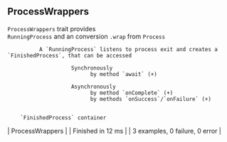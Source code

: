 ## ProcessWrappers
  
   `ProcessWrappers` trait provides                                                
        `RunningProcess` and an conversion `.wrap` from `Process`                 


              A `RunningProcess` listens to process exit and creates a `FinishedProcess`, that can be accessed              
            
                        Synchronously                                                                      
                              by method `await` (+)                                                                        
                                                                                                                                                                                                                                                                                                            
                        Asynchronously                                                                    
                              by method `onComplete` (+)          
                              by methods `onSuccess`/`onFailure` (+)                                                                        
                                                                                                                                                                                                                                                                                                                                                                                                        
                                                                                                                                                                                                                    
        `FinishedProcess` container                                                                                                                             
                                                                                                                                                            
| ProcessWrappers |
| Finished in 12 ms |
| 3 examples, 0 failure, 0 error |